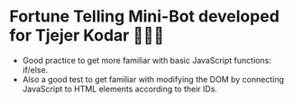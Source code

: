 # Fortune Telling Mini-Bot developed for Tjejer Kodar 💪👩‍💻
- Good practice to get more familiar with basic JavaScript functions: if/else.
- Also a good test to get familiar with modifying the DOM by connecting JavaScript to HTML elements according to their IDs.
